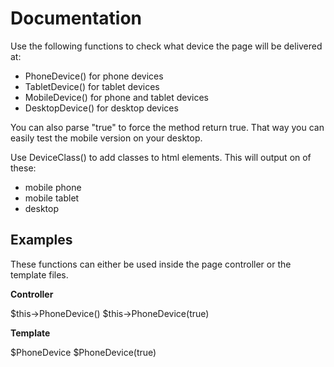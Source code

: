 Documentation
=============

Use the following functions to check what device the page will be delivered at:

- PhoneDevice() for phone devices
- TabletDevice() for tablet devices
- MobileDevice() for phone and tablet devices
- DesktopDevice() for desktop devices

You can also parse "true" to force the method return true. That way you can easily test the mobile version on your desktop.

Use DeviceClass() to add classes to html elements. This will output on of these:

- mobile phone
- mobile tablet
- desktop

Examples
--------

These functions can either be used inside the page controller or the template files.

**Controller**

$this->PhoneDevice()
$this->PhoneDevice(true)

**Template**

$PhoneDevice
$PhoneDevice(true)
